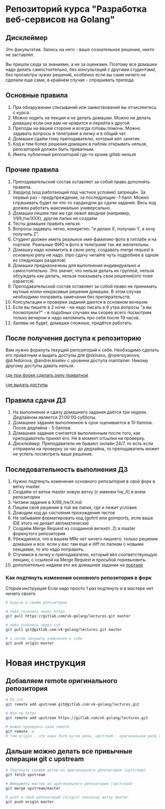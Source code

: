# Репозиторий курса "Разработка веб-сервисов на Golang"

## Дисклеймер

Это факультатив. Запись на него - ваше сознательное решение, никто не заставлял.

Вы пришли сюда за знаниями, а не за оценками. Поэтому все домашки надо делать самостоятельно, без консультаций с другими студентами, без просмотра чужих решений, особенно если вы сами ничего не сделали еще сами, в крайнем случае - спрашивать препода.

## Основные правила

1. При обнаружении списываний или заимствований вы отчисляетесь с курса.
2. Можно ходить на лекции и не делать домашки. Можно не делать домашку если она вам не нравится и перейти к другой.
3. Преподы на вашей стороне и всегда готовы помочь. Можно задавать вопросы в телеграме в личку и в общий чат.
4. Домашки сдаём тому преподавателю, который вёл занятие.
5. Код и тем более решения домашек в паблик открывать нельзя, репозиторий должен быть приватным.
6. Иметь публичный репозиторий где-то кроме gitlab нельзя

## Прочие правила

1. Преподавательский состав оставляет за собой право дополнять правила.
2. Хардкод (код работающий под частное условие) запрещён. За первый раз - предупреждение, за последующие -1 балл. Можно спрашивать будет ли что-то хардкодом до сдачи задания. Весь код должен работать максимально универсально.
3. Домашки пишем там же где лежит вводная (например, 1/99_hw/XXX), другие папки не создаём
4. Тесты домашек править нельзя.
5. Вопросы задавать четко, конкретно: "я делаю Х, получаю Y, а хочу получить Z".
6. Студент должен иметь реальное имя-фамилию-фото в гитлабе и на портале. Реальные ФИО и фото в телеграме так же желательны.
7. Домашку надо коммитить в свою репу, создавать merge request в основную репу не надо. (про сдачу читайте чуть подробнее в одном из следующих разделов)
8. Домашки предназначены для выполнения индивидуально и самостоятельно. Это значит, что нельзя делать их группой, нельзя обсуждать как делать, нельзя показывать свои решения(это тоже карается).
9. Преподавательский состав оставляет за собой право не принимать мутные и/или некрасивые решения домашек. В этом случае необходимо поправить замечания без препирательств.
10. Консультации и проверки заданий даются в основном вечером
11. Если вы пишете в 2 ночи - не надо писать в 9 утра вопросы "а вы посмотрели?" - в подобных случаях мы скорее всего посмотрим только вечером и надо напомнить про себя после 19 часов.
12. Халявы не будет, домашки сложные, придётся работать.

## После получения доступа к репозиторию

Вам нужно форкнуть текущий репозиторий к себе. Необходимо сделать его приватным и выдать доступы для @skinass, @vpersiyanova, @d.fedorova, @andrei.kiselev с уровнем доступа maintainer. Никому другому доступы давать нельзя.

[где при форке сделать репу приватной](./common/static/repo_private_fork.png)

[где выдать доступы](./common/static/repo_grants.png)

## Правила сдачи ДЗ

1. На выполнение и сдачу домашнего задания даётся три недели. Дедлайном является 21:00:00 субботы.
2. Домашнее задание выполненное в срок оценивается в 10 баллов. После дедлайна - 5 баллов.
3. Домашнее задание считается выполненным после того, как преподаватель принял его. Не в момент отсылки на проверку.
4. *Дисклеймер.* Преподаватели не бывают онлайн 24/7, то есть если отправили на проверку за час до дедлайна, то
преподаватель может не успеть посмотреть ваше решение.

## Последовательность выполнения ДЗ

1. Нужно подтянуть изменения основного репозитория в свой форк в ветку master.
2. Создаём от ветки master новую ветку (c именем hw_X) в воем репозитории
3. Читаем задание в X/99_hw/X.md
4. Пишем своё решение в той же папке, где и лежит условие
5. Доводим код до состояния прохождения тестов
6. Не забываем форматировать код (gofmt или goimports, если ваша IDE этого не делает автоматически)
7. Создаём Merge Request из созданной ветки(п. 2) в master форкнутого репозитория
8. Убеждаемся, что в вашем MRе нет ничего лишнего. только решение домашки и все. если у вас там еще и diff по папкам с новыми лекциями, то это надо поправить.
9. Стучимся в личку к преподавателю, который вёл соответствующую лекцию, с ссылкой на Merge Request и просьбой поревьювить.
10. дополнительно кидаем это же домашнее задание на [портале](common/static/hw_portal.png)

### Как подтянуть изменения основного репозитория в форк

*Старая инструкция* Если надо просто 1 раз подтянуть и в мастере нет ничего своего

```bash
# будучи в своём репозитории

# либо склонить через https
git pull https://gitlab.com/vk-golang/lectures.git master

# либо склонить через ssh
git pull git@gitlab.com:vk-golang/lectures.git master

# а потом запушить изменения к себе
git push origin master
```

# Новая инструкция

## Добавляем remote оригинального репозитория

```bash
# По ssh
git remote add upstream git@gitlab.com:vk-golang/lectures.git

# Или по https
git remote add upstream https://gitlab.com/vk-golang/lectures.git

# можно проверить свои remote
git remote -v
# там origin - это ваша fork-нутая репа, upstream - оригинальная репа с лекциями
```

## Дальше можно делать все привычные операции git с upstream

```bash
# Подтянуть свежие ветки из оригинального репозитория (upstream) 
git fetch upstream

# Вмерджить мастер из оригинального репозитория (upstream)
git merge upstream/master

# push в свой репозиторий (origin) локальну ветку master
git push origin master
```

